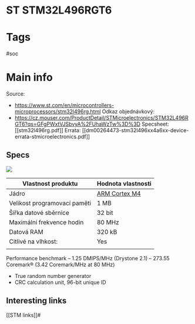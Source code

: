 # ST STM32L496RGT6
# Tags
#soc

# Main info
Source: 
- https://www.st.com/en/microcontrollers-microprocessors/stm32l496rg.html
Odkaz objednávkový: 
- https://cz.mouser.com/ProductDetail/STMicroelectronics/STM32L496RGT6?qs=GFgPWxtVJSbvyA%2FUhaWzTw%3D%3D
Specsheet: 	[[stm32l496rg.pdf]]
Errata: [[dm00264473-stm32l496xx4a6xx-device-errata-stmicroelectronics.pdf]]
## Specs
![](https://www.st.com/content/ccc/fragment/product_related/rpn_information/product_circuit_diagram/f5/27/0e/c4/71/d6/4e/4d/bd_stm32l49x.jpg/files/bd_stm32l49x.jpg/_jcr_content/translations/en.bd_stm32l49x.jpg)

| Vlastnost produktu           | Hodnota vlastnosti                                                                                                                                                       |
| ---------------------------- | ------------------------------------------------------------------------------------------------------------------------------------------------------------------------ |
| Jádro                        | [ARM Cortex M4](https://cz.mouser.com/Semiconductors/Embedded-Processors-Controllers/Microcontrollers-MCU/ARM-Microcontrollers-MCU/ARM-Cortex-M4-Core/_/N-a85pcZ1yztkji) |
| Velikost programovací paměti | 1 MB                                                                                                                                                                     |
| Šířka datové sběrnice        | 32 bit                                                                                                                                                                   |
| Maximální frekvence hodin    | 80 MHz                                                                                                                                                                 |
| Datová RAM                   | 320 kB                                                                                                                                                                  |
| Citlivé na vlhkost:          | Yes                                                                                                                                                                      |
|                              |                                                                                                                                                                          |

Performance benchmark – 1.25 DMIPS/MHz (Drystone 2.1) – 273.55 Coremark® (3.42 Coremark/MHz at 80 MHz)

-   True random number generator
-   CRC calculation unit, 96-bit unique ID

## Interesting links
[[STM links]]#